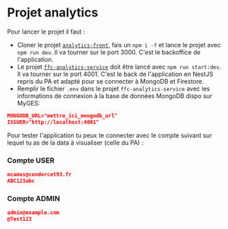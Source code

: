 # Projet analytics

Pour lancer le projet il faut :
- Cloner le projet [`analytics-front`](https://github.com/Fur-Fight-Club/analytics-front), fais un `npm i -f` et lance le projet avec `npm run dev`. Il va tourner sur le port 3000. C'est le backoffice de l'application.
- Le projet [`ffc-analytics-service`](https://github.com/Fur-Fight-Club/ffc-analytics-service) doit être lancé avec `npm run start:dev`. Il va tourner sur le port 4001. C'est le back de l'application en NestJS repris du PA et adapté pour se connecter à MongoDB et Firestore.
- Remplir le fichier `.env` dans le projet `ffc-analytics-service` avec les informations de connexion à la base de données MongoDB dispo sur MyGES:
```json
MONGODB_URL="mettre_ici_mongodb_url"
ISSUER="http://localhost:4001"
```

Pour tester l'application tu peux te connecter avec le compte suivant sur lequel tu as de la data à visualiser (celle du PA) : 

### Compte USER
```JSON
mcamus@condorcet93.fr
ABC123abc
```

### Compte ADMIN
```JSON
admin@example.com
@Test123
```

